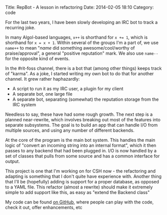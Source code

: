 Title: RepBot - A lesson in refactoring
Date: 2014-02-05 18:10
Category: code

For the last two years, I have been slowly developing an IRC bot to track a recurring joke.

In many Algol-based languages, `x++` is shorthand for `x += 1`, which is shorthand for `x = x + 1`. Within several of the groups I'm a part of, we use `name++` to mean "*name* did something awesome/cool/worthy of praise/approval", a general "positive reputation" mark. We also use `name--` for the opposite kind of events.

In the #rit-foss channel, there is a bot that (among other things) keeps track of "karma". As a joke, I started writing my own bot to do that for another channel. It grew rather haphazardly:

  -	 A script to run it as my IRC user, a plugin for my client
  -	 A separate bot, one large file
  -	 A separate bot, separating (somewhat) the reputation storage from the IRC system 

Needless to say, these have had some rough growth. The next step is a planned near-rewrite, which involves breaking out most of the features into separate subsystems. The goal is to build an app that can handle I/O from multiple sources, and using any number of different backends.

At the core of the program is the main bot system.
This handles the main logic of "convert an incoming string into an internal format", which it then passes to any backend that had been plugged in.
I/O is now handled by a set of classes that pulls from some source and has a common interface for output.

This project is one that I'm working on for CSH now - the refactoring and adapting is something that I don't quite have experience with.
Another thing that I'll be (hopefully) adding is support for a proper database, as opposed to a YAML file. This refactor (almost a rewrite) should make it extremely simple to add support like this, as easy as "extend the Backend class"

My code can be found [on GitHub][RepBot], where people can play with the code, check it out, offer enhancements, etc

[RepBot]: http://github.com/msoucy/RepBot
